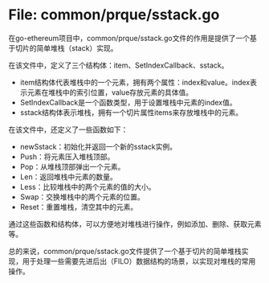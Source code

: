 # File: common/prque/sstack.go

在go-ethereum项目中，common/prque/sstack.go文件的作用是提供了一个基于切片的简单堆栈（stack）实现。

在该文件中，定义了三个结构体：item、SetIndexCallback、sstack。

- item结构体代表堆栈中的一个元素，拥有两个属性：index和value。index表示元素在堆栈中的索引位置，value存放元素的具体值。
- SetIndexCallback是一个函数类型，用于设置堆栈中元素的index值。
- sstack结构体表示堆栈，拥有一个切片属性items来存放堆栈中的元素。

在该文件中，还定义了一些函数如下：

- newSstack：初始化并返回一个新的sstack实例。
- Push：将元素压入堆栈顶部。
- Pop：从堆栈顶部弹出一个元素。
- Len：返回堆栈中元素的数量。
- Less：比较堆栈中的两个元素的值的大小。
- Swap：交换堆栈中的两个元素的位置。
- Reset：重置堆栈，清空其中的元素。

通过这些函数和结构体，可以方便地对堆栈进行操作，例如添加、删除、获取元素等。

总的来说，common/prque/sstack.go文件提供了一个基于切片的简单堆栈实现，用于处理一些需要先进后出（FILO）数据结构的场景，以实现对堆栈的常用操作。

